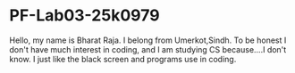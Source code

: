 # PF-Lab03-25k0979
Hello, my name is Bharat Raja. I belong from Umerkot,Sindh. 
To be honest I don't have much interest in coding, and I am studying CS because....I don't know. I just like the black screen and programs use in coding.
